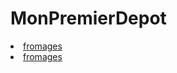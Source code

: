 # MonPremierDepot
<html>
  <head>
    <meta charset="UTF-8">
    <meta name="viewport" content="width=device-width, initial-scale=1.0">
    <meta http-equiv="X-UA-Compatible" content="ie=edge">
  </head>
  <body>
<li> <a href="https://greatdiallo1.github.io/MonPremierDepot/fromages/html/fromage.html">fromages</li>
  <li> <a href="https://greatdiallo1.github.io/MonPremierDepot/horlose/horloge.html">fromages</li>
  </body>
  </html>

